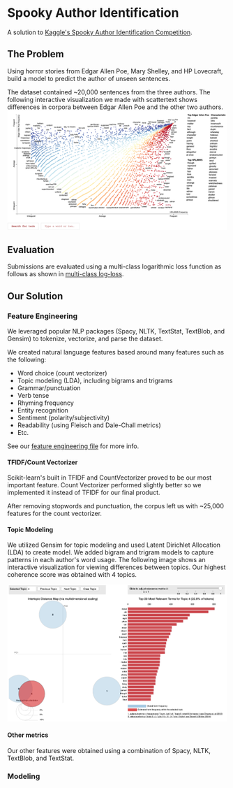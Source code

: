 # Spooky Author Identification
A solution to [Kaggle's Spooky Author Identification Competition](https://www.kaggle.com/c/spooky-author-identification).

## The Problem
Using horror stories from Edgar Allen Poe, Mary Shelley, and HP Lovecraft, build a model to predict the author of unseen sentences.  

The dataset contained ~20,000 sentences from the three authors. The following interactive visualization we made with scattertext shows differences in corpora between Edgar Allen Poe and the other two authors.
![scatterText visualization](scatter_text_vis.png)

## Evaluation
Submissions are evaluated using a multi-class logarithmic loss function as follows as shown in [multi-class log-loss](https://www.kaggle.com/c/spooky-author-identification/overview/evaluation).

## Our Solution

### Feature Engineering
We leveraged popular NLP packages (Spacy, NLTK, TextStat, TextBlob, and Gensim) to tokenize, vectorize, and parse the dataset.

We created natural language features based around many features such as the following:
- Word choice (count vectorizer)
- Topic modeling (LDA), including bigrams and trigrams
- Grammar/punctuation
- Verb tense
- Rhyming frequency
- Entity recognition
- Sentiment (polarity/subjectivity)
- Readability (using Fleisch and Dale-Chall metrics)
- Etc.

See our [feature engineering file](https://github.com/jeremyreikes/author_classification/blob/master/feature_engineering.py) for more info.

#### TFIDF/Count Vectorizer
Scikit-learn's built in TFIDF and CountVectorizer proved to be our most important feature.  Count Vectorizer performed slightly better so we implemented it instead of TFIDF for our final product.  

After removing stopwords and punctuation, the corpus left us with ~25,000 features for the count vectorizer.

#### Topic Modeling
We utilized Gensim for topic modeling and used Latent Dirichlet Allocation (LDA) to create model.  We added bigram and trigram models to capture patterns in each author's word usage.  The following image shows an interactive visualization for viewing differences between topics.  Our highest coherence score was obtained with 4 topics.

![topicModeling visualization](topic_modeling_vis.png)

#### Other metrics
Our other features were obtained using a combination of Spacy, NLTK, TextBlob, and TextStat.

### Modeling
